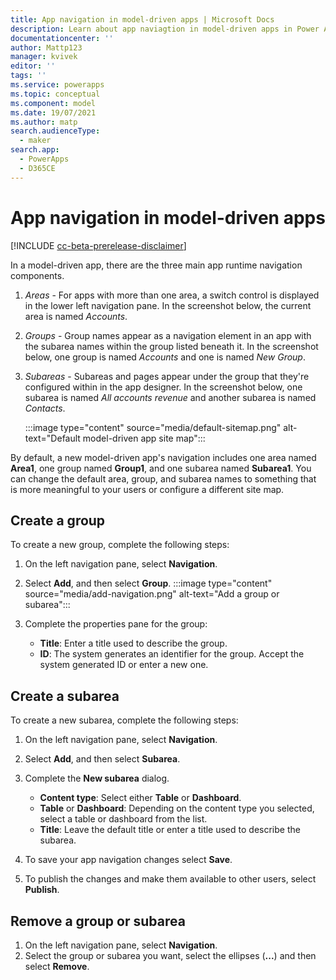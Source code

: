 ```yaml
---
title: App navigation in model-driven apps | Microsoft Docs
description: Learn about app naviagtion in model-driven apps in Power Apps.
documentationcenter: ''
author: Mattp123
manager: kvivek
editor: ''
tags: ''
ms.service: powerapps
ms.topic: conceptual
ms.component: model
ms.date: 19/07/2021
ms.author: matp
search.audienceType: 
  - maker
search.app: 
  - PowerApps
  - D365CE
---
```


# App navigation in model-driven apps

[!INCLUDE [cc-beta-prerelease-disclaimer](../../includes/cc-beta-prerelease-disclaimer.md)]

In a model-driven app, there are the three main app runtime navigation components.

1. *Areas* - For apps with more than one area, a switch control is displayed in the lower left navigation pane. In the screenshot below, the current area is named *Accounts*.
1. *Groups* - Group names appear as a navigation element in an app with the subarea names within the group listed beneath it. In the screenshot below, one group is named *Accounts* and one is named *New Group*.
1. *Subareas* - Subareas and pages appear under the group that they're configured within in the app designer. In the screenshot below, one subarea is named *All accounts revenue* and another subarea is named *Contacts*.

   :::image type="content" source="media/default-sitemap.png" alt-text="Default model-driven app site map":::

By default, a new model-driven app's navigation includes one area named **Area1**, one group named **Group1**, and one subarea named **Subarea1**. You can change the default area, group, and subarea names to something that is more meaningful to your users or configure a different site map.

## Create a group

To create a new group, complete the following steps:

1. On the left navigation pane, select **Navigation**.
1. Select **Add**, and then select **Group**.
   :::image type="content" source="media/add-navigation.png" alt-text="Add a group or subarea":::
1. Complete the properties pane for the group:

   - **Title**: Enter a title used to describe the group.
   - **ID**: The system generates an identifier for the group. Accept the system generated ID or enter a new one.

## Create a subarea

To create a new subarea, complete the following steps:

1. On the left navigation pane, select **Navigation**.
1. Select **Add**, and then select  **Subarea**.
  
1. Complete the **New subarea** dialog.
  
   - **Content type**: Select either **Table** or **Dashboard**.
   - **Table** or **Dashboard**: Depending on the content type you selected, select a table or dashboard from the list.
   - **Title**: Leave the default title or enter a title used to describe the subarea.

1. To save your app navigation changes select **Save**.
1. To publish the changes and make them available to other users, select **Publish**.

## Remove a group or subarea

1. On the left navigation pane, select **Navigation**.
1. Select the group or subarea you want, select the ellipses (**...**) and then select **Remove**.
